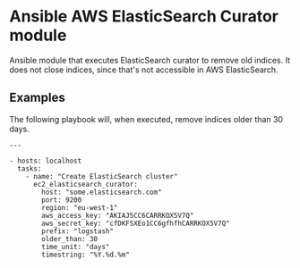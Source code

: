 # Ansible AWS ElasticSearch Curator module
Ansible module that executes ElasticSearch curator to remove old indices. It does not close indices, since that's not accessible in AWS ElasticSearch.

## Examples
The following playbook will, when executed, remove indices older than 30 days.

    ---

    - hosts: localhost
      tasks:
        - name: "Create ElasticSearch cluster"
          ec2_elasticsearch_curator:
            host: "some.elasticsearch.com"
            port: 9200
            region: "eu-west-1"
            aws_access_key: "AKIAJ5CC6CARRKOX5V7Q"
            aws_secret_key: "cfDKFSXEo1CC6gfhfhCARRKOX5V7Q"
            prefix: "logstash"
            older_than: 30
            time_unit: "days"
            timestring: "%Y.%d.%m"